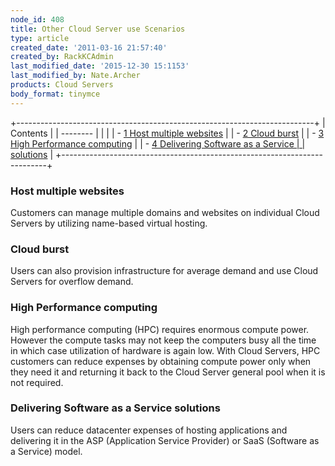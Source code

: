 ```yaml
---
node_id: 408
title: Other Cloud Server use Scenarios
type: article
created_date: '2011-03-16 21:57:40'
created_by: RackKCAdmin
last_modified_date: '2015-12-30 15:1153'
last_modified_by: Nate.Archer
products: Cloud Servers
body_format: tinymce
---
```


+--------------------------------------------------------------------------+
| Contents                                                                 |
| --------                                                                 |
|                                                                          |
| -   [1 Host multiple websites](#Host_multiple_websites)                  |
| -   [2 Cloud burst](#Cloud_burst)                                        |
| -   [3 High Performance computing](#High_Performance_computing)          |
| -   [4 Delivering Software as a Service                                  |
|     solutions](#Delivering_Software_as_a_Service_solutions)              |
+--------------------------------------------------------------------------+

 

### Host multiple websites

Customers can manage multiple domains and websites on individual Cloud
Servers by utilizing name-based virtual hosting.

### Cloud burst

Users can also provision infrastructure for average demand and use Cloud
Servers for overflow demand.

### High Performance computing

High performance computing (HPC) requires enormous compute power.
However the compute tasks may not keep the computers busy all the time
in which case utilization of hardware is again low. With Cloud Servers,
HPC customers can reduce expenses by obtaining compute power only when
they need it and returning it back to the Cloud Server general pool when
it is not required.

### Delivering Software as a Service solutions

Users can reduce datacenter expenses of hosting applications and
delivering it in the ASP (Application Service Provider) or SaaS
(Software as a Service) model.

